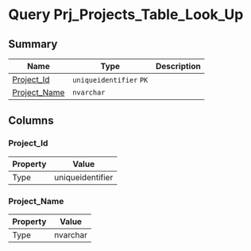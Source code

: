 # Query Prj_Projects_Table_Look_Up


## Summary

| Name | Type | Description |
| - | - | --- |
|[Project_Id](#project_id)|`uniqueidentifier` `PK`||
|[Project_Name](#project_name)|`nvarchar` ||

## Columns

### Project_Id

| Property | Value |
| - | - |
|Type|uniqueidentifier|

### Project_Name

| Property | Value |
| - | - |
|Type|nvarchar|


